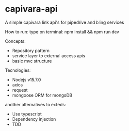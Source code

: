 # capivara-api
A simple capivara link api's for pipedrive and bling services

How to run:
 type on terminal: npm install && npm run dev

Concepts:
- Repository pattern
- service layer to external access apis
- basic mvc structure

Tecnologies:
- Nodejs v15.7.0
- axios
- request
- mongoose ORM for mongoDB

another alternatives to exteds:
 - Use typescript
 - Dependency injection
 - TDD
